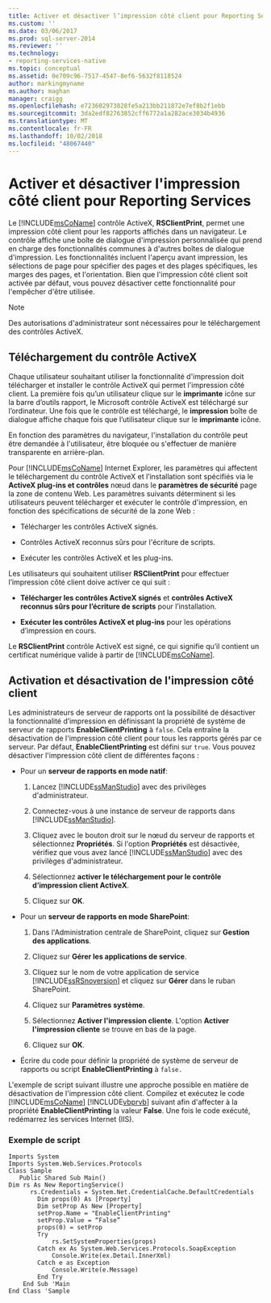 ```yaml
---
title: Activer et désactiver l’impression côté client pour Reporting Services | Microsoft Docs
ms.custom: ''
ms.date: 03/06/2017
ms.prod: sql-server-2014
ms.reviewer: ''
ms.technology:
- reporting-services-native
ms.topic: conceptual
ms.assetid: 0e709c96-7517-4547-8ef6-5632f8118524
author: markingmyname
ms.author: maghan
manager: craigg
ms.openlocfilehash: e723602973828fe5a213bb211872e7ef8b2f1ebb
ms.sourcegitcommit: 3da2edf82763852cff6772a1a282ace3034b4936
ms.translationtype: MT
ms.contentlocale: fr-FR
ms.lasthandoff: 10/02/2018
ms.locfileid: "48067440"
---
```

# <a name="enable-and-disable-client-side-printing-for-reporting-services"></a>Activer et désactiver l'impression côté client pour Reporting Services
  Le [!INCLUDE[msCoName](../../includes/msconame-md.md)] contrôle ActiveX, **RSClientPrint**, permet une impression côté client pour les rapports affichés dans un navigateur. Le contrôle affiche une boîte de dialogue d'impression personnalisée qui prend en charge des fonctionnalités communes à d'autres boîtes de dialogue d'impression. Les fonctionnalités incluent l'aperçu avant impression, les sélections de page pour spécifier des pages et des plages spécifiques, les marges des pages, et l'orientation. Bien que l'impression côté client soit activée par défaut, vous pouvez désactiver cette fonctionnalité pour l'empêcher d'être utilisée.  
  
> [!NOTE]  
>  Des autorisations d'administrateur sont nécessaires pour le téléchargement des contrôles ActiveX.  
  
## <a name="downloading-the-activex-control"></a>Téléchargement du contrôle ActiveX  
 Chaque utilisateur souhaitant utiliser la fonctionnalité d'impression doit télécharger et installer le contrôle ActiveX qui permet l'impression côté client. La première fois qu’un utilisateur clique sur le **imprimante** icône sur la barre d’outils rapport, le Microsoft contrôle ActiveX est téléchargé sur l’ordinateur. Une fois que le contrôle est téléchargé, le **impression** boîte de dialogue affiche chaque fois que l’utilisateur clique sur le **imprimante** icône.  
  
 En fonction des paramètres du navigateur, l'installation du contrôle peut être demandée à l'utilisateur, être bloquée ou s'effectuer de manière transparente en arrière-plan.  
  
 Pour [!INCLUDE[msCoName](../../includes/msconame-md.md)] Internet Explorer, les paramètres qui affectent le téléchargement du contrôle ActiveX et l’installation sont spécifiés via le **ActiveX plug-ins et contrôles** nœud dans le **paramètres de sécurité** page la zone de contenu Web. Les paramètres suivants déterminent si les utilisateurs peuvent télécharger et exécuter le contrôle d'impression, en fonction des spécifications de sécurité de la zone Web :  
  
-   Télécharger les contrôles ActiveX signés.  
  
-   Contrôles ActiveX reconnus sûrs pour l'écriture de scripts.  
  
-   Exécuter les contrôles ActiveX et les plug-ins.  
  
 Les utilisateurs qui souhaitent utiliser **RSClientPrint** pour effectuer l’impression côté client doive activer ce qui suit :  
  
-   **Télécharger les contrôles ActiveX signés** et **contrôles ActiveX reconnus sûrs pour l’écriture de scripts** pour l’installation.  
  
-   **Exécuter les contrôles ActiveX et plug-ins** pour les opérations d’impression en cours.  
  
 Le **RSClientPrint** contrôle ActiveX est signé, ce qui signifie qu’il contient un certificat numérique valide à partir de [!INCLUDE[msCoName](../../includes/msconame-md.md)].  
  
## <a name="enabling-and-disabling-client-side-printing"></a>Activation et désactivation de l'impression côté client  
 Les administrateurs de serveur de rapports ont la possibilité de désactiver la fonctionnalité d’impression en définissant la propriété de système de serveur de rapports **EnableClientPrinting** à `false`. Cela entraîne la désactivation de l'impression côté client pour tous les rapports gérés par ce serveur. Par défaut, **EnableClientPrinting** est défini sur `true`. Vous pouvez désactiver l'impression côté client de différentes façons :  
  
-   Pour un **serveur de rapports en mode natif**:  
  
    1.  Lancez [!INCLUDE[ssManStudio](../../includes/ssmanstudio-md.md)] avec des privilèges d'administrateur.  
  
    2.  Connectez-vous à une instance de serveur de rapports dans [!INCLUDE[ssManStudio](../../includes/ssmanstudio-md.md)].  
  
    3.  Cliquez avec le bouton droit sur le nœud du serveur de rapports et sélectionnez **Propriétés**. Si l'option **Propriétés** est désactivée, vérifiez que vous avez lancé [!INCLUDE[ssManStudio](../../includes/ssmanstudio-md.md)] avec des privilèges d'administrateur.  
  
    4.  Sélectionnez **activer le téléchargement pour le contrôle d’impression client ActiveX**.  
  
    5.  Cliquez sur **OK**.  
  
-   Pour un **serveur de rapports en mode SharePoint**:  
  
    1.  Dans l'Administration centrale de SharePoint, cliquez sur **Gestion des applications**.  
  
    2.  Cliquez sur **Gérer les applications de service**.  
  
    3.  Cliquez sur le nom de votre application de service [!INCLUDE[ssRSnoversion](../../includes/ssrsnoversion-md.md)] et cliquez sur **Gérer** dans le ruban SharePoint.  
  
    4.  Cliquez sur **Paramètres système**.  
  
    5.  Sélectionnez **Activer l'impression cliente**. L'option **Activer l'impression cliente** se trouve en bas de la page.  
  
    6.  Cliquez sur **OK**.  
  
-   Écrire du code pour définir la propriété de système de serveur de rapports ou script **EnableClientPrinting** à `false.`  
  
 L'exemple de script suivant illustre une approche possible en matière de désactivation de l'impression côté client. Compilez et exécutez le code [!INCLUDE[msCoName](../../includes/msconame-md.md)] [!INCLUDE[vbprvb](../../includes/vbprvb-md.md)] suivant afin d'affecter à la propriété **EnableClientPrinting** la valeur **False**. Une fois le code exécuté, redémarrez les services Internet (IIS).  
  
### <a name="sample-script"></a>Exemple de script  
  
```  
Imports System  
Imports System.Web.Services.Protocols  
Class Sample  
   Public Shared Sub Main()  
Dim rs As New ReportingService()  
      rs.Credentials = System.Net.CredentialCache.DefaultCredentials  
        Dim props(0) As [Property]  
        Dim setProp As New [Property]  
        setProp.Name = "EnableClientPrinting"  
        setProp.Value = “False”   
        props(0) = setProp  
        Try  
            rs.SetSystemProperties(props)  
        Catch ex As System.Web.Services.Protocols.SoapException  
            Console.Write(ex.Detail.InnerXml)  
        Catch e as Exception  
            Console.Write(e.Message)  
        End Try  
    End Sub 'Main  
End Class 'Sample  
```  
  
  
